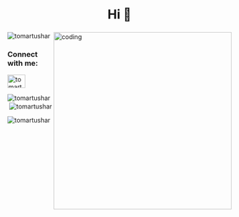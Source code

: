 
<h1 align="center">Hi 👋 </h1>
<h3 align="center"></h3>

<img align="right" alt="coding" width="400" src="https://user-images.githubusercontent.com/55389276/140866485-8fb1c876-9a8f-4d6a-98dc-08c4981eaf70.gif">

<p align="left"> <img src="https://komarev.com/ghpvc/?username=tomartushar&label=Profile%20views&color=0e75b6&style=flat" alt="tomartushar" /> </p>


<h3 align="left">Connect with me:</h3>
<p align="left">
<!-- <a href="https://twitter.com/tomartushar" target="blank"><img align="center" src="https://raw.githubusercontent.com/rahuldkjain/github-profile-readme-generator/master/src/images/icons/Social/twitter.svg" alt="tomartushar" height="30" width="40" /></a> -->
<a href="https://linkedin.com/in/tomartushar" target="blank"><img align="center" src="https://raw.githubusercontent.com/rahuldkjain/github-profile-readme-generator/master/src/images/icons/Social/linked-in-alt.svg" alt="tomartushar" height="30" width="40" /></a>
</p>

<p><img align="left" src="https://github-readme-stats.vercel.app/api/top-langs?username=tomartushar&show_icons=true&locale=en&layout=compact" alt="tomartushar" /></p>

<p>&nbsp;<img align="center" src="https://github-readme-stats.vercel.app/api?username=tomartushar&show_icons=true&locale=en" alt="tomartushar" /></p>

<p><img align="center" src="https://github-readme-streak-stats.herokuapp.com/?user=tomartushar&" alt="tomartushar" /></p>
